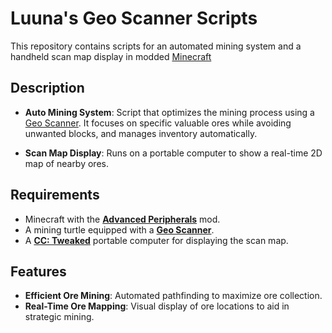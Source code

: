 # Luuna's Geo Scanner Scripts

This repository contains scripts for an automated mining system and a handheld scan map display in modded [Minecraft](https://www.minecraft.net/)

## Description

- **Auto Mining System**: Script that optimizes the mining process using a [Geo Scanner](https://docs.advanced-peripherals.de/peripherals/geo_scanner/). It focuses on specific valuable ores while avoiding unwanted blocks, and manages inventory automatically.
  
- **Scan Map Display**: Runs on a portable computer to show a real-time 2D map of nearby ores.

## Requirements

- Minecraft with the [**Advanced Peripherals**](https://www.curseforge.com/minecraft/mc-mods/advanced-peripherals) mod.
- A mining turtle equipped with a [**Geo Scanner**](https://docs.advanced-peripherals.de/peripherals/geo_scanner/).
- A [**CC: Tweaked**]([https://www.curseforge.com/minecraft/mc-mods/computercraft](https://www.curseforge.com/minecraft/mc-mods/cc-tweaked)) portable computer for displaying the scan map.

## Features

- **Efficient Ore Mining**: Automated pathfinding to maximize ore collection.
- **Real-Time Ore Mapping**: Visual display of ore locations to aid in strategic mining.

